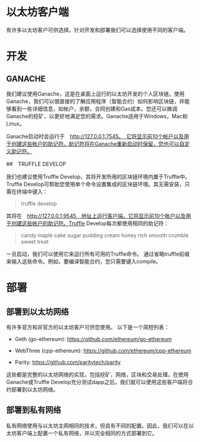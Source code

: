 # 以太坊客户端

有许多以太坊客户可供选择。针对开发和部署我们可以选择使用不同的客户端。

# 开发

## GANACHE

我们建议使用Ganache，这是在桌面上运行的以太坊开发的个人区块链。使用Ganache，我们可以很直接的了解应用程序（智能合约）如何影响区块链，并能够看到一些详细信息，如帐户，余额，合同创建和Gas成本。您还可以微调Ganache的挖矿，以更好地满足您的需求。Ganache适用于Windows，Mac和Linux。

Ganache启动时会运行于　http://127.0.0.1:7545。　它将显示前10个帐户以及用于创建这些帐户的助记符。助记符将在Ganache重新启动时保留，您也可以自定义助记符。

##　TRUFFLE DEVELOP

我们也建议使用Truffle Develop，其将开发所用的区块链环境内置于Truffle中。 Truffle Develop可帮助您使用单个命令设置集成的区块链环境。其无需安装，只需在终端中键入：

> truffle develop

其将在　http://127.0.0.1:9545　地址上运行客户端。它将显示前10个帐户以及用于创建这些帐户的助记符。Truffle Develop每次都使用相同的助记符：

> candy maple cake sugar pudding cream honey rich smooth crumble sweet treat

一旦启动，我们可以使用它来运行所有可用的Truffle命令。 通过省略truffle前缀来输入这些命令。例如，要编译智能合约，您只需要键入compile。

# 部署

## 部署到以太坊网络

有许多官方和非官方的以太坊客户可供您使用。 以下是一个简短列表：

* Geth (go-ethereum): https://github.com/ethereum/go-ethereum

* WebThree (cpp-ethereum): https://github.com/ethereum/cpp-ethereum

* Parity: https://github.com/paritytech/parity


这些都是完整的以太坊网络的实现，包括挖矿，网络，区块和交易处理。在使用Ganache或Truffle Develop充分测试dapp之后，我们就可以使用这些客户端将合约部署到以太坊网络。


## 部署到私有网络

私有网络使用与以太坊主网相同的技术，但具有不同的配置。因此，我们可以在以太坊客户端上配置一个私有网络，并以完全相同的方式部署到它。
